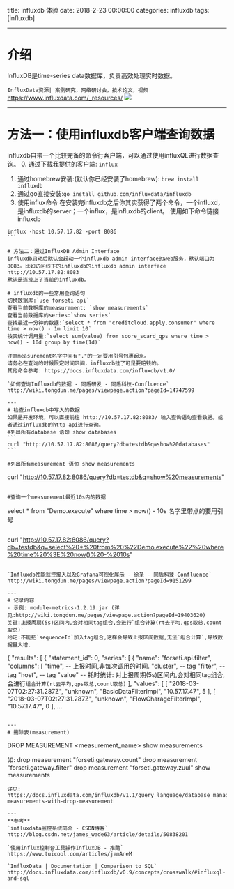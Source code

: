 title: influxdb 体验
date: 2018-2-23 00:00:00
categories: influxdb
tags: [influxdb]

---

# 介绍
InfluxDB是time-series data数据库，负责高效处理实时数据。

`InfluxData资源| 案例研究，网络研讨会，技术论文，视频`
https://www.influxdata.com/_resources/
![](http://ll-blog.oss-cn-hangzhou.aliyuncs.com/18-4-28/31590231.jpg)

---
# 方法一：使用influxdb客户端查询数据
influxdb自带一个比较完备的命令行客户端，可以通过使用influxQL进行数据查询。
0. 通过下载我提供的客户端: `influx`
1. 通过homebrew安装:(默认你已经安装了homebrew): `brew install influxdb`
2. 通过go直接安装:`go install github.com/influxdata/influxdb`
3. 使用influx命令
在安装完influxdb之后你其实获得了两个命令，一个influxd，是influxdb的server；一个influx，是influxdb的client。
使用如下命令链接influxdb
````
influx -host 10.57.17.82 -port 8086
```

# 方法二：通过InfluxDB Admin Interface
influxdb启动后默认会起动一个influxdb admin interface的web服务，默认端口为8083。比如访问线下的influxdb的influxdb admin interface
http://10.57.17.82:8083
默认是连接上了当前的influxdb。

# influxdb的一些常用查询语句
切换数据库:`use forseti-api`
查看当前数据库的measurement: `show measurements`
查看当前数据库的series:`show series`
查找最近一分钟的数据:`select * from "creditcloud.apply.consumer" where time > now() - 1m limit 10`
按天统计调用量:`select sum(value) from score_scard_qps where time > now() - 10d group by time(1d)`

注意measurement名字中间有"."的一定要用引号包裹起来。
请务必在查询的时候限定时间区间，influxdb挂了可是要赔钱的。
其他命令参考: https://docs.influxdata.com/influxdb/v1.0/

`如何查询Influxdb的数据 - 同盾研发 - 同盾科技-Confluence`
http://wiki.tongdun.me/pages/viewpage.action?pageId=14747599

---
# 检查influxdb中写入的数据
如果是开发环境，可以直接前往 http://10.57.17.82:8083/ 输入查询语句查看数据。或者通过influxdb的http api进行查询。
#列出所有database 语句 show databases
```
curl "http://10.57.17.82:8086/query?db=testdb&q=show%20databases"
```

#列出所有measurement 语句 show measurements
````
curl "http://10.57.17.82:8086/query?db=testdb&q=show%20measurements"
```

#查询一个measurement最近10s内的数据 
```
select * from "Demo.execute" where time > now() - 10s 名字里带点的要用引号
```
```
curl "http://10.57.17.82:8086/query?db=testdb&q=select%20*%20from%20%22Demo.execute%22%20where%20time%20%3E%20now()%20-%2010s"
```

`Influxdb性能监控接入以及Grafana可视化展示 - 徐圣 - 同盾科技-Confluence`
http://wiki.tongdun.me/pages/viewpage.action?pageId=9151299

---
# 记录内容
- 示例: module-metrics-1.2.19.jar (详见:http://wiki.tongdun.me/pages/viewpage.action?pageId=19403620)
关键:上报周期(5s)区间内,会对相同tag组合,会进行`组合计算(rt去平均,qps取总,count取总)`
约定:不能把`sequenceId`加入tag组合,这样会导致上报区间数据,无法`组合计算`,导致数据量大增.
```
{
    "results": [
        {
            "statement_id": 0,
            "series": [
                {
                    "name": "forseti.api.filter",
                    "columns": [
                        "time", -- 上报时间,非每次调用的时间.
                        "cluster", -- tag
                        "filter", -- tag
                        "host", -- tag
                        "value" -- 耗时统计: 对上报周期(5s)区间内,会对相同tag组合,会进行`组合计算(rt去平均,qps取总,count取总)`
                    ],
                    "values": [
                        [
                            "2018-03-07T02:27:31.287Z",
                            "unknown",
                            "BasicDataFilterImpl",
                            "10.57.17.47",
                            5
                        ],
                        [
                            "2018-03-07T02:27:31.287Z",
                            "unknown",
                            "FlowCharageFilterImpl",
                            "10.57.17.47",
                            0
                        ],
                        ...
```

---
# 删除表(measurement)
```
DROP MEASUREMENT <measurement_name>
show measurements

如:
drop measurement "forseti.gateway.count"
drop measurement "forseti.gateway.filter"
drop measurement "forseti.gateway.zuul"
show measurements
```
详见: https://docs.influxdata.com/influxdb/v1.1/query_language/database_management/#delete-measurements-with-drop-measurement

---
**参考**
`influxdata监控系统简介 - CSDN博客`
http://blog.csdn.net/james_wade63/article/details/50838201

`使用influx控制台工具操作InfluxDB - 推酷`
https://www.tuicool.com/articles/jemAneM

`InfluxData | Documentation | Comparison to SQL`
http://docs.influxdata.com/influxdb/v0.9/concepts/crosswalk/#influxql-and-sql